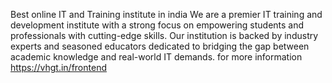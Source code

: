 Best online IT and Training institute in india
We are a premier IT training and development institute with a strong focus on empowering students and professionals with cutting-edge skills. Our institution is backed by industry experts and seasoned educators dedicated to bridging the gap between academic knowledge and real-world IT demands. for more information  https://vhgt.in/frontend
